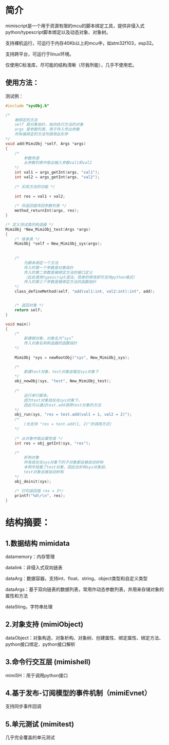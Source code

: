 # 简介
mimiscript是一个用于资源有限的mcu的脚本绑定工具，提供非侵入式python/typescript脚本绑定以及动态对象、对象树。

支持裸机运行，可运行于内存40Kb以上的mcu中，如stm32f103，esp32。

支持跨平台，可运行于linux环境。

仅使用C标准库，尽可能的结构清晰（尽我所能），几乎不使用宏。


## 使用方法：

测试例：
``` c
#include "sysObj.h"

/* 
    被绑定的方法 
    self 是对象指针，指向执行方法的对象
    args 是参数列表，用于传入传出参数
    所有被绑定的方法均使用此形参
*/
void add(MimiObj *self, Args *args) 
{
    /* 
        参数传递 
        从参数列表中取出输入参数val1和val2
    */
    int val1 = args_getInt(args, "val1");
    int val2 = args_getInt(args, "val2");
    
    /* 实现方法的功能 */
    
    int res = val1 + val2;
    
    /* 将返回值传回参数列表 */
    method_returnInt(args, res);
}

/* 定义测试类的构造器 */
MimiObj *New_MimiObj_test(Args *args)
{
    /* 继承类 */
    MimiObj *self = New_MimiObj_sys(args);
    
    
    /* 
        为脚本绑定一个方法
        传入的第一个参数是对象指针
        传入的第二参数是被绑定方法的接口定义
        （此处使用typescript语法，简单的修改即可支持python格式）
        传入的第三个参数是被绑定方法的函数指针
    */
    class_defineMethod(self, "add(val1:int, val2:int):int", add); 


    /* 返回对象 */
    return self;
}

void main()
{
    /* 
        新建根对象，对象名为“sys” 
        传入对象名和构造器的函数指针
    */
    
    MimiObj *sys = newRootObj("sys", New_MimiObj_sys);

    /* 
        新建test对象，test对象挂载在sys对象下
    */
    obj_newObj(sys, "test", New_MimiObj_test);
    
    /*  
        运行单行脚本。
        因为test对象挂在在sys对象下，
        因此可以通过test.add调用test对象的方法
    */
    obj_run(sys, "res = test.add(val1 = 1, val2 = 2)");
    /*
        (也支持 "res = test.add(1, 2)"的调用方式)
    */
    
    /* 从对象中取出属性值 */
    int res = obj_getInt(sys, "res");
    
    /* 
        析构对象
        所有挂在在sys对象下的子对象都会被自动析构
        本例中挂载了test对象，因此在析构sys对象前，
        test对象会被自动析构
    */
    obj_deinit(sys);
    
    /* 打印返回值 res = 3*/
    printf("%d\r\n", res);    
}
```

# 结构摘要：

## 1.数据结构 mimidata
datamemory：内存管理

datalink：非侵入式双向链表

dataArg：数据容器，支持int、float、string、object类型和自定义类型

dataArgs：基于双向链表的数据列表，常用作动态参数列表，并用来存储对象的属性和方法

dataSting，字符串处理

## 2.对象支持 (mimiObject) 
dataObject：对象构造、对象析构、对象树、创建属性、绑定属性、绑定方法、python接口绑定、python接口解析

## 3.命令行交互层 (mimishell) 
mimiSH：用于调用python接口

## 4.基于发布-订阅模型的事件机制（mimiEvnet）
支持同步事件回调

## 5.单元测试 (mimitest) 
几乎完全覆盖的单元测试

